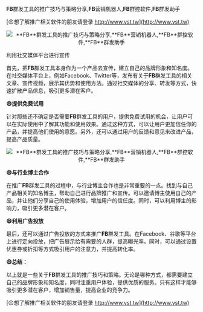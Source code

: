 **FB**群发工具的推广技巧与策略分享,**FB**营销机器人,**FB**群控软件,**FB**群发助手

[😍想了解推广相关软件的朋友请登录 http://www.vst.tw](http://www.vst.tw)

 <center><img src="https://vst.tw/MP4/tuiguang/png/3.png" alt="**FB**群发工具的推广技巧与策略分享,**FB**营销机器人,**FB**群控软件,**FB**群发助手"></center>

利用社交媒体平台进行宣传

首先，把**FB**群发工具本身作为一个产品去宣传，建立自己的品牌形象和知名度。在社交媒体平台上，例如Facebook、Twitter等，发布有关于**FB**群发工具的相关文章、宣传视频，展示其优势和使用方法。通过社交媒体的分享、转发等方式，快速扩散产品信息，吸引更多潜在客户。

**😄提供免费试用**

针对那些还不确定是否需要**FB**群发工具的用户，提供免费试用的机会，让用户可以在实际使用中了解其功能和使用效果。通过这种方式，可以让用户更加信任你的产品，并提高他们使用的意愿。另外，还可以通过用户的反馈和意见来改进产品，提高产品质量。

 <center><img src="https://vst.tw/MP4/tuiguang/png/6.png" alt="**FB**群发工具的推广技巧与策略分享,**FB**营销机器人,**FB**群控软件,**FB**群发助手"></center>

**😄与行业博主合作**

在推广**FB**群发工具的过程中，与行业博主合作也是非常重要的一点。找到与自己产品相关的知名博主，帮助自己进行品牌推广和宣传。可以邀请博主使用自己的产品，并让他们分享自己的使用体验，增加用户的信任度。同时，可以利用博主的影响力，吸引更多潜在客户。

**😄利用广告投放**

最后，还可以通过广告投放的方式来推广**FB**群发工具。在Facebook、谷歌等平台上进行定向投放，把广告展示给有需要的人群，提高曝光率。同时，可以通过设置优惠券或折扣等方式吸引用户的注意力，并提高转化率。

**😄总结：**

以上就是一些关于**FB**群发工具的推广技巧和策略。无论是哪种方式，都需要建立自己的品牌形象和知名度，同时注重用户体验，提供优质的服务。只有这样才能够吸引更多潜在客户，增加销售量，提高企业的竞争力。

[😍想了解推广相关软件的朋友请登录 http://www.vst.tw](http://www.vst.tw)



